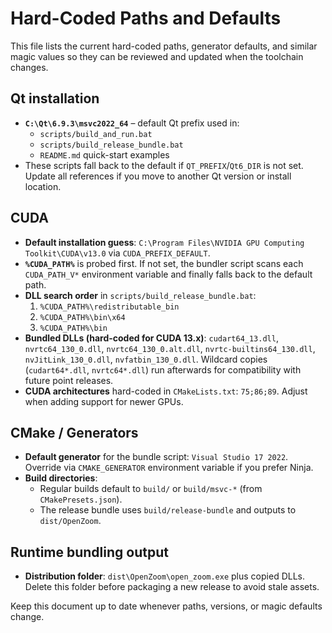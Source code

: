 # Hard-Coded Paths and Defaults

This file lists the current hard-coded paths, generator defaults, and similar magic values so they can be reviewed and updated when the toolchain changes.

## Qt installation
- **`C:\Qt\6.9.3\msvc2022_64`** – default Qt prefix used in:
  - `scripts/build_and_run.bat`
  - `scripts/build_release_bundle.bat`
  - `README.md` quick-start examples
- These scripts fall back to the default if `QT_PREFIX`/`Qt6_DIR` is not set. Update all references if you move to another Qt version or install location.

## CUDA
- **Default installation guess**: `C:\Program Files\NVIDIA GPU Computing Toolkit\CUDA\v13.0` via `CUDA_PREFIX_DEFAULT`.
- **`%CUDA_PATH%`** is probed first. If not set, the bundler script scans each `CUDA_PATH_V*` environment variable and finally falls back to the default path.
- **DLL search order** in `scripts/build_release_bundle.bat`:
  1. `%CUDA_PATH%\redistributable_bin`
  2. `%CUDA_PATH%\bin\x64`
  3. `%CUDA_PATH%\bin`
- **Bundled DLLs (hard-coded for CUDA 13.x)**: `cudart64_13.dll`, `nvrtc64_130_0.dll`, `nvrtc64_130_0.alt.dll`, `nvrtc-builtins64_130.dll`, `nvJitLink_130_0.dll`, `nvfatbin_130_0.dll`. Wildcard copies (`cudart64*.dll`, `nvrtc64*.dll`) run afterwards for compatibility with future point releases.
- **CUDA architectures** hard-coded in `CMakeLists.txt`: `75;86;89`. Adjust when adding support for newer GPUs.

## CMake / Generators
- **Default generator** for the bundle script: `Visual Studio 17 2022`. Override via `CMAKE_GENERATOR` environment variable if you prefer Ninja.
- **Build directories**:
  - Regular builds default to `build/` or `build/msvc-*` (from `CMakePresets.json`).
  - The release bundle uses `build/release-bundle` and outputs to `dist/OpenZoom`.

## Runtime bundling output
- **Distribution folder**: `dist\OpenZoom\open_zoom.exe` plus copied DLLs. Delete this folder before packaging a new release to avoid stale assets.

Keep this document up to date whenever paths, versions, or magic defaults change.
